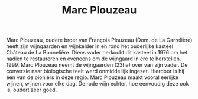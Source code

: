 ﻿---
title: Marc Plouzeau
huis:  Dom. de La Bonnelière
dept:  Indre et Loire
regio: Touraine
photo: plouzeau.jpg
layout: wijnhuis

wijnen:
    - naam:  Les Devants'11
      ref:   
      app:   A.O.C. Touraine
      type:  Blanc sec
      cep:   Sauvignon blanc
      prijs: €7.55
      
    - naam:  Le Chenin'10
      ref:   
      app:   A.O.C. Touraine
      type:  Blanc sec
      cep:   Chenin blanc
      prijs: €9.07
      
    - naam:  Rive Gauche'12
      ref:   
      app:   A.O.C. Chinon
      type:  Rouge
      cep:   Cabernet franc
      prijs: €7.51
      
    - naam:  Rive Gauche'08 (37.5cl)
      ref:   
      app:   A.O.C. Chinon
      type:  Rouge
      cep:   Cabernet franc
      prijs: €4.06
      
    - naam:  La Chapelle'07
      ref:   
      app:   A.O.C. Chinon
      type:  Rouge
      cep:   Cabernet franc
      prijs: €11.30
      
      
      

---
Marc Plouzeau, oudere broer van François Plouzeau (Dom. de La Garrelière) heeft zijn wijngaarden en wijnkelder in en rond het ouderlijke kasteel Château de La Bonnelière. Diens vader herkocht dit kasteel in 1976 om het nadien te restaureren en eveneens om de wijngaard in ere te herstellen.
1999: Marc Plouzeau neemt de wijngaarden (23ha) over van zijn vader. De conversie naar biologische teelt werd onmiddellijk ingezet. Hierdoor is hij één van de pioniers in deze regio. Marc Plouzeau maakt vooral eerlijke wijnen, wijnen voor elke dag. De rode wijn echter, hoe eenvoudig deze ook is, oudert zeer goed.   
